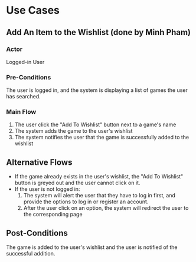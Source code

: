 # Use Cases

## Add An Item to the Wishlist (done by Minh Pham)

### Actor

Logged-in User

### Pre-Conditions

The user is logged in, and the system is displaying a list of games the user has searched.

### Main Flow

1. The user click the "Add To Wishlist" button next to a game's name
2. The system adds the game to the user's wishlist
3. The system notifies the user that the game is successfully added to the wishlist

## Alternative Flows

- If the game already exists in the user's wishlist, the "Add To Wishlist" button is greyed out and the user cannot click on it.
- If the user is not logged in:
    1. The system will alert the user that they have to log in first, and provide the options to log in or register an account.
    2. After the user click on an option, the system will redirect the user to the corresponding page

## Post-Conditions

The game is added to the user's wishlist and the user is notified of the successful addition.